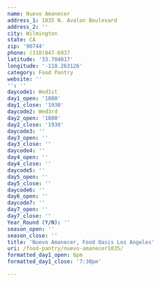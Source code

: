 ```yaml
---
name: Nuevo Amanecer
address_1: 1035 N. Avalon Boulevard
address_2: ''
city: Wilmington
state: CA
zip: '90744'
phone: (310)847-6937
latitude: '33.784017'
longitude: '-118.263126'
category: Food Pantry
website: ''
'': ''
daycode1: Wed1st
day1_open: '1800'
day1_close: '1930'
daycode2: Wed3rd
day2_open: '1800'
day2_close: '1930'
daycode3: ''
day3_open: ''
day3_close: ''
daycode4: ''
day4_open: ''
day4_close: ''
daycode5: ''
day5_open: ''
day5_close: ''
daycode6: ''
day6_open: ''
daycode7: ''
day7_open: ''
day7_close: ''
Year_Round (Y/N): ''
season_open: ''
season_close: ''
title: 'Nuevo Amanecer, Food Oasis Los Angeles'
uri: /food-pantry/nuevo-amanecer1035/
formatted_day1_open: 6pm
formatted_day1_close: '7:30pm'

---
```


